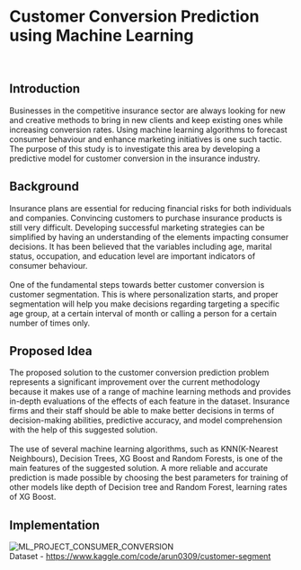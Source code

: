 # Customer Conversion Prediction using Machine Learning
<br>

## Introduction
Businesses in the competitive insurance sector are always looking for new and creative methods
to bring in new clients and keep existing ones while increasing conversion rates. Using machine
learning algorithms to forecast consumer behaviour and enhance marketing initiatives is one
such tactic. The purpose of this study is to investigate this area by developing a predictive model
for customer conversion in the insurance industry.

## Background
Insurance plans are essential for reducing financial risks for both
individuals and companies. Convincing customers to purchase insurance products is still very
difficult. Developing successful marketing strategies can be simplified by having an
understanding of the elements impacting consumer decisions. It has been believed that the
variables including age, marital status, occupation, and education level are important indicators
of consumer behaviour. <br> <br>
One of the fundamental steps towards better customer conversion is customer segmentation. This
is where personalization starts, and proper segmentation will help you make decisions regarding
targeting a specific age group, at a certain interval of month or calling a person for a certain
number of times only.

## Proposed Idea
The proposed solution to the customer conversion prediction problem represents a significant
improvement over the current methodology because it makes use of a range of machine learning
methods and provides in-depth evaluations of the effects of each feature in the dataset. Insurance firms and their staff should be able to make better decisions in terms of decision-making abilities, predictive accuracy, and model comprehension with the help of this suggested solution. <br> <br>
The use of several machine learning algorithms, such as KNN(K-Nearest Neighbours), Decision
Trees, XG Boost and Random Forests, is one of the main features of the suggested solution. A
more reliable and accurate prediction is made possible by choosing the best parameters for
training of other models like depth of Decision tree and Random Forest, learning rates of XG
Boost.

## Implementation
![ML_PROJECT_CONSUMER_CONVERSION](https://github.com/git-harshIIIT/customer_conversion_prediction/assets/107746453/c3310e19-68a8-4121-9772-fee52d46a25c)
<br>
Dataset - https://www.kaggle.com/code/arun0309/customer-segment


